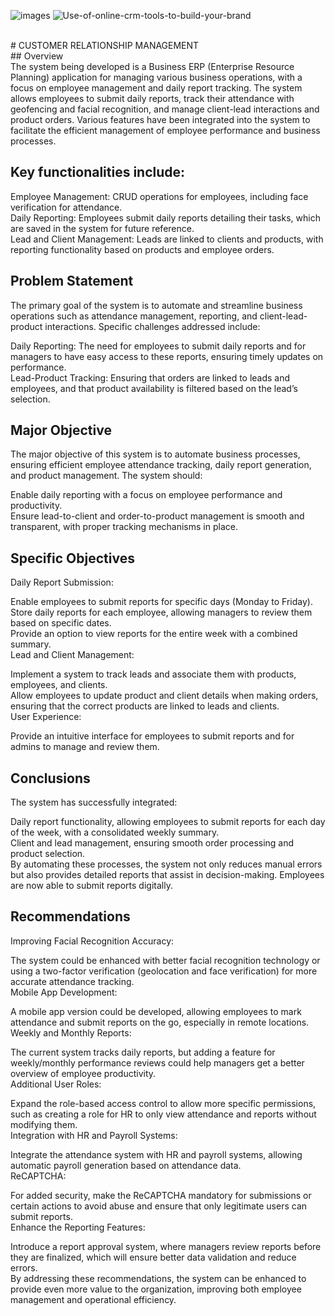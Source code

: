 ![images](https://github.com/user-attachments/assets/f351e6a9-ed62-4218-b9af-2cd66f5e6282) ![Use-of-online-crm-tools-to-build-your-brand](https://github.com/user-attachments/assets/8341f3e5-164f-4f98-8b4d-52b1998b8366)

</br>
# CUSTOMER RELATIONSHIP MANAGEMENT </br>
## Overview </br>
The system being developed is a Business ERP (Enterprise Resource Planning) application for managing various business operations, with a focus on employee management and daily report tracking. The system allows employees to submit daily reports, track their attendance with geofencing and facial recognition, and manage client-lead interactions and product orders. Various features have been integrated into the system to facilitate the efficient management of employee performance and business processes. </br>

## Key functionalities include: </br>

Employee Management: CRUD operations for employees, including face verification for attendance. </br>
Daily Reporting: Employees submit daily reports detailing their tasks, which are saved in the system for future reference. </br>
Lead and Client Management: Leads are linked to clients and products, with reporting functionality based on products and employee orders. </br>

## Problem Statement </br>
The primary goal of the system is to automate and streamline business operations such as attendance management, reporting, and client-lead-product interactions. Specific challenges addressed include: </br>

Daily Reporting: The need for employees to submit daily reports and for managers to have easy access to these reports, ensuring timely updates on performance. </br>
Lead-Product Tracking: Ensuring that orders are linked to leads and employees, and that product availability is filtered based on the lead’s selection. </br>

## Major Objective </br>
The major objective of this system is to automate business processes, ensuring efficient employee attendance tracking, daily report generation, and product management. The system should: </br>

Enable daily reporting with a focus on employee performance and productivity. </br>
Ensure lead-to-client and order-to-product management is smooth and transparent, with proper tracking mechanisms in place. </br>

## Specific Objectives </br>
Daily Report Submission: </br>

Enable employees to submit reports for specific days (Monday to Friday). </br>
Store daily reports for each employee, allowing managers to review them based on specific dates. </br>
Provide an option to view reports for the entire week with a combined summary. </br>
Lead and Client Management: </br>

Implement a system to track leads and associate them with products, employees, and clients. </br>
Allow employees to update product and client details when making orders, ensuring that the correct products are linked to leads and clients. </br>
User Experience: </br>

Provide an intuitive interface for employees to submit reports and for admins to manage and review them. </br>

## Conclusions </br>
The system has successfully integrated: </br>

Daily report functionality, allowing employees to submit reports for each day of the week, with a consolidated weekly summary. </br>
Client and lead management, ensuring smooth order processing and product selection. </br>
By automating these processes, the system not only reduces manual errors but also provides detailed reports that assist in decision-making. Employees are now able to submit reports digitally. </br>

## Recommendations </br>
Improving Facial Recognition Accuracy: </br>

The system could be enhanced with better facial recognition technology or using a two-factor verification (geolocation and face verification) for more accurate attendance tracking. </br>
Mobile App Development: </br>

A mobile app version could be developed, allowing employees to mark attendance and submit reports on the go, especially in remote locations. </br>
Weekly and Monthly Reports: </br>

The current system tracks daily reports, but adding a feature for weekly/monthly performance reviews could help managers get a better overview of employee productivity. </br>
Additional User Roles: </br>

Expand the role-based access control to allow more specific permissions, such as creating a role for HR to only view attendance and reports without modifying them. </br>
Integration with HR and Payroll Systems: </br>

Integrate the attendance system with HR and payroll systems, allowing automatic payroll generation based on attendance data. </br>
ReCAPTCHA: </br>

For added security, make the ReCAPTCHA mandatory for submissions or certain actions to avoid abuse and ensure that only legitimate users can submit reports. </br>
Enhance the Reporting Features: </br>

Introduce a report approval system, where managers review reports before they are finalized, which will ensure better data validation and reduce errors. </br>
By addressing these recommendations, the system can be enhanced to provide even more value to the organization, improving both employee management and operational efficiency.
